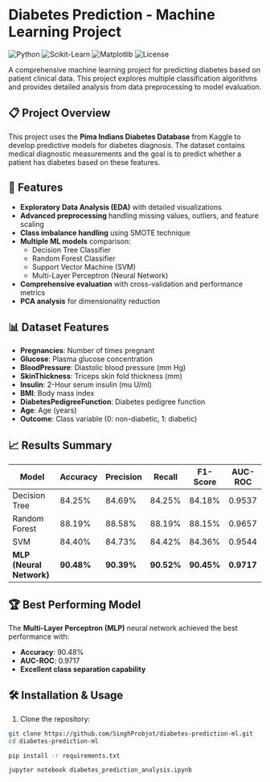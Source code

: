 # Diabetes Prediction - Machine Learning Project

![Python](https://img.shields.io/badge/Python-3.8%2B-blue)
![Scikit-Learn](https://img.shields.io/badge/Scikit--Learn-1.2%2B-orange)
![Matplotlib](https://img.shields.io/badge/Matplotlib-3.5%2B-blue)
![License](https://img.shields.io/badge/License-MIT-green)

A comprehensive machine learning project for predicting diabetes based on patient clinical data. This project explores multiple classification algorithms and provides detailed analysis from data preprocessing to model evaluation.

## 📋 Project Overview

This project uses the **Pima Indians Diabetes Database** from Kaggle to develop predictive models for diabetes diagnosis. The dataset contains medical diagnostic measurements and the goal is to predict whether a patient has diabetes based on these features.

## 🚀 Features

- **Exploratory Data Analysis (EDA)** with detailed visualizations
- **Advanced preprocessing** handling missing values, outliers, and feature scaling
- **Class imbalance handling** using SMOTE technique
- **Multiple ML models** comparison:
  - Decision Tree Classifier
  - Random Forest Classifier
  - Support Vector Machine (SVM)
  - Multi-Layer Perceptron (Neural Network)
- **Comprehensive evaluation** with cross-validation and performance metrics
- **PCA analysis** for dimensionality reduction

## 📊 Dataset Features

- **Pregnancies**: Number of times pregnant
- **Glucose**: Plasma glucose concentration
- **BloodPressure**: Diastolic blood pressure (mm Hg)
- **SkinThickness**: Triceps skin fold thickness (mm)
- **Insulin**: 2-Hour serum insulin (mu U/ml)
- **BMI**: Body mass index
- **DiabetesPedigreeFunction**: Diabetes pedigree function
- **Age**: Age (years)
- **Outcome**: Class variable (0: non-diabetic, 1: diabetic)

## 📈 Results Summary

| Model | Accuracy | Precision | Recall | F1-Score | AUC-ROC |
|-------|----------|-----------|--------|----------|---------|
| Decision Tree | 84.25% | 84.69% | 84.25% | 84.18% | 0.9537 |
| Random Forest | 88.19% | 88.58% | 88.19% | 88.15% | 0.9657 |
| SVM | 84.40% | 84.73% | 84.42% | 84.36% | 0.9544 |
| **MLP (Neural Network)** | **90.48%** | **90.39%** | **90.52%** | **90.45%** | **0.9717** |

## 🏆 Best Performing Model

The **Multi-Layer Perceptron (MLP)** neural network achieved the best performance with:
- **Accuracy**: 90.48%
- **AUC-ROC**: 0.9717
- **Excellent class separation capability**

## 🛠️ Installation & Usage

1. Clone the repository:
```bash
git clone https://github.com/SinghProbjot/diabetes-prediction-ml.git
cd diabetes-prediction-ml

pip install -r requirements.txt

jupyter notebook diabetes_prediction_analysis.ipynb
